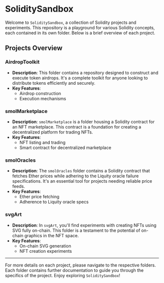 # SoliditySandbox

Welcome to `SoliditySandbox`, a collection of Solidity projects and experiments. This repository is a playground for various Solidity concepts, each contained in its own folder. Below is a brief overview of each project.

## Projects Overview

### AirdropToolkit
- **Description**: This folder contains a repository designed to construct and execute token airdrops. It's a complete toolkit for anyone looking to distribute tokens efficiently and securely.
- **Key Features**:
  - Airdrop construction
  - Execution mechanisms

### smolMarketplace
- **Description**: `smolMarketplace` is a folder housing a Solidity contract for an NFT marketplace. This contract is a foundation for creating a decentralized platform for trading NFTs.
- **Key Features**:
  - NFT listing and trading
  - Smart contract for decentralized marketplace

### smolOracles
- **Description**: The `smolOracles` folder contains a Solidity contract that fetches Ether prices while adhering to the Liquity oracle failure specifications. It's an essential tool for projects needing reliable price feeds.
- **Key Features**:
  - Ether price fetching
  - Adherence to Liquity oracle specs

### svgArt
- **Description**: In `svgArt`, you'll find experiments with creating NFTs using SVG fully on-chain. This folder is a testament to the potential of on-chain graphics in the NFT space.
- **Key Features**:
  - On-chain SVG generation
  - NFT creation experiments

---

For more details on each project, please navigate to the respective folders. Each folder contains further documentation to guide you through the specifics of the project. Enjoy exploring `SoliditySandbox`!
